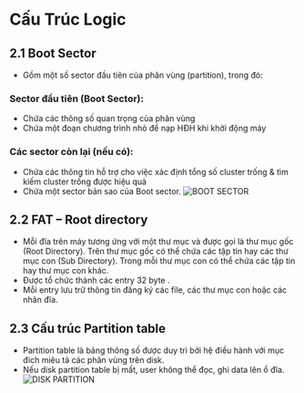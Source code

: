 # Cấu Trúc Logic
## 2.1 Boot Sector
- Gồm một số sector đầu tiên của phân vùng (partition), trong đó:
### Sector đầu tiên (Boot Sector):
- Chứa các thông số quan trọng của phân vùng
- Chứa một đoạn chương trình nhỏ để nạp HĐH khi khởi động máy
### Các sector còn lại (nếu có):
- Chứa các thông tin hỗ trợ cho việc xác định tổng số cluster trống & tìm kiếm cluster trống được hiệu quả
- Chứa một sector bản sao của Boot sector.
![BOOT SECTOR](https://i.imgur.com/tStCYAG.png)
## 2.2 FAT – Root directory
- Mỗi đĩa trên máy tương ứng với một thư mục và được gọi là thư mục gốc (Root Directory). Trên thư mục gốc có thể chứa các tập tin hay các thư mục con (Sub Directory). Trong mỗi thư mục con có thể chứa các tập tin hay thư mục con khác.
- Được tổ chức thành các entry 32 byte .
- Mỗi entry lưu trữ thông tin đăng ký các file, các thư mục con hoặc các nhãn đĩa.
## 2.3 Cấu trúc Partition table
- Partition table là bảng thông số được duy trì bởi hệ điều hành với mục đích miêu tả các phân vùng trên disk.
- Nếu disk partition table bị mất, user không thể đọc, ghi data lên ổ đĩa.
![DISK PARTITION](https://i.imgur.com/AGJBmeH.png)
